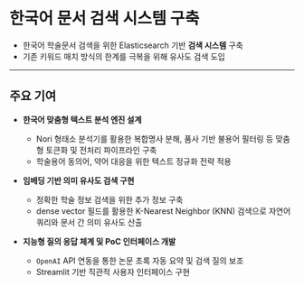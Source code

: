 # 한국어 문서 검색 시스템 구축

- 한국어 학술문서 검색을 위한 Elasticsearch 기반 **검색 시스템** 구축
- 기존 키워드 매치 방식의 한계를 극복을 위해 유사도 검색 도입

---

## 주요 기여

- **한국어 맞춤형 텍스트 분석 엔진 설계**  
  - Nori 형태소 분석기를 활용한 복합명사 분해, 품사 기반 불용어 필터링 등 맞춤형 토큰화 및 전처리 파이프라인 구축
  - 학술용어 동의어, 약어 대응을 위한 텍스트 정규화 전략 적용

- **임베딩 기반 의미 유사도 검색 구현**  
  - 정확한 학술 정보 검색을 위한 추가 정보 구축
  - dense vector 필드를 활용한 K-Nearest Neighbor (KNN) 검색으로 자연어 쿼리와 문서 간 의미 유사도 산출  

- **지능형 질의 응답 체계 및 PoC 인터페이스 개발**  
  - `OpenAI` API 연동을 통한 논문 초록 자동 요약 및 검색 질의 보조
  - Streamlit 기반 직관적 사용자 인터페이스 구현  
